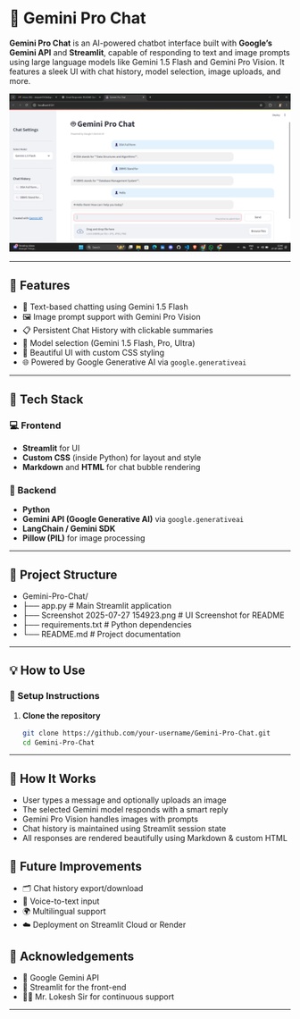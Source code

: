# 🤖 Gemini Pro Chat

**Gemini Pro Chat** is an AI-powered chatbot interface built with **Google’s Gemini API** and **Streamlit**, capable of responding to text and image prompts using large language models like Gemini 1.5 Flash and Gemini Pro Vision. It features a sleek UI with chat history, model selection, image uploads, and more.

![Screenshot](Screenshot%202025-07-27%20154923.png)

---

## 🚀 Features

- 🧠 Text-based chatting using Gemini 1.5 Flash  
- 🖼️ Image prompt support with Gemini Pro Vision  
- 📋 Persistent Chat History with clickable summaries  
- 🧪 Model selection (Gemini 1.5 Flash, Pro, Ultra)  
- 🧰 Beautiful UI with custom CSS styling  
- 🌐 Powered by Google Generative AI via `google.generativeai`  

---

## 🧪 Tech Stack

### 💻 Frontend
- **Streamlit** for UI
- **Custom CSS** (inside Python) for layout and style
- **Markdown** and **HTML** for chat bubble rendering

### 🧠 Backend
- **Python**
- **Gemini API (Google Generative AI)** via `google.generativeai`
- **LangChain / Gemini SDK**
- **Pillow (PIL)** for image processing

---

## 📁 Project Structure
- Gemini-Pro-Chat/
- ├── app.py # Main Streamlit application
- ├── Screenshot 2025-07-27 154923.png # UI Screenshot for README
- ├── requirements.txt # Python dependencies
- └── README.md # Project documentation


---

## 💡 How to Use

### 🔧 Setup Instructions

1. **Clone the repository**
   ```bash
   git clone https://github.com/your-username/Gemini-Pro-Chat.git
   cd Gemini-Pro-Chat

---

## 🤖 How It Works
- User types a message and optionally uploads an image
- The selected Gemini model responds with a smart reply
- Gemini Pro Vision handles images with prompts
- Chat history is maintained using Streamlit session state
- All responses are rendered beautifully using Markdown & custom HTML

## 🔮 Future Improvements
- 🗂️ Chat history export/download
- 💬 Voice-to-text input
- 🌍 Multilingual support
- ☁️ Deployment on Streamlit Cloud or Render

## 🙌 Acknowledgements
- 🤖 Google Gemini API
- 🎨 Streamlit for the front-end
- 🧑‍🏫 Mr. Lokesh Sir for continuous support

---